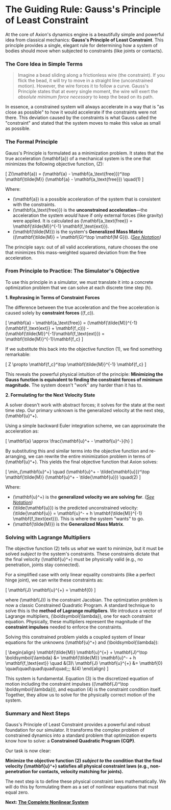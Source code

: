 # The Guiding Rule: Gauss's Principle of Least Constraint

At the core of Axion's dynamics engine is a beautifully simple and powerful idea from classical mechanics: **Gauss's Principle of Least Constraint**. This principle provides a single, elegant rule for determining how a system of bodies should move when subjected to constraints (like joints or contacts).

### The Core Idea in Simple Terms

> Imagine a bead sliding along a frictionless wire (the constraint). If you flick the bead, it will try to move in a straight line (unconstrained motion). However, the wire forces it to follow a curve. Gauss's Principle states that at every single moment, the wire will exert the *absolute minimum force necessary* to keep the bead on its path.

In essence, a constrained system will always accelerate in a way that is "as close as possible" to how it would accelerate if the constraints were not there. This deviation caused by the constraints is what Gauss called the "constraint" and stated that the system moves to make this value as small as possible.

### The Formal Principle

Gauss's Principle is formulated as a minimization problem. It states that the true acceleration \(\mathbf{a}\) of a mechanical system is the one that minimizes the following objective function, \(Z\):

\[
Z(\mathbf{a}) = (\mathbf{a} - \mathbf{a_\text{free}})^\top \mathbf{\tilde{M}} (\mathbf{a} - \mathbf{a_\text{free}}) \quad(1)
\]

Where:

* \(\mathbf{a}\) is a possible acceleration of the system that is consistent with the constraints.
* \(\mathbf{a_\text{free}}\) is the **unconstrained acceleration**—the acceleration the system *would* have if only external forces (like gravity) were applied. It is calculated as \(\mathbf{a_\text{free}} = \mathbf{\tilde{M}}^{-1} \mathbf{f_\text{ext}}\).
* \(\mathbf{\tilde{M}}\) is the system's **Generalized Mass Matrix** (\(\mathbf{\tilde{M}} = \mathbf{G}^\top \mathbf{M G}\)). *([See Notation](./notation.md#system-matrices-and-parameters))*

The principle says: out of all valid accelerations, nature chooses the one that minimizes this mass-weighted squared deviation from the free acceleration.

### From Principle to Practice: The Simulator's Objective

To use this principle in a simulator, we must translate it into a concrete optimization problem that we can solve at each discrete time step \(h\).

**1. Rephrasing in Terms of Constraint Forces**

The difference between the true acceleration and the free acceleration is caused solely by **constraint forces** (\(f_c\)).

\[
\mathbf{a} - \mathbf{a_\text{free}} = (\mathbf{\tilde{M}}^{-1}(\mathbf{f_\text{ext}} + \mathbf{f_c})) - (\mathbf{\tilde{M}}^{-1}\mathbf{f_\text{ext}}) = \mathbf{\tilde{M}}^{-1}\mathbf{f_c}
\]

If we substitute this back into the objective function (1), we find something remarkable:

\[
Z \propto \mathbf{f_c}^\top \mathbf{\tilde{M}}^{-1} \mathbf{f_c}
\]

This reveals the powerful physical intuition of the principle: **Minimizing the Gauss function is equivalent to finding the constraint forces of minimum magnitude.** The system doesn't "work" any harder than it has to.

**2. Formulating for the Next Velocity State**

A solver doesn't work with abstract forces; it solves for the state at the next time step. Our primary unknown is the generalized velocity at the next step, \(\mathbf{u}^+\).

Using a simple backward Euler integration scheme, we can approximate the acceleration as:

\[
    \mathbf{a} \approx \frac{\mathbf{u}^+ - \mathbf{u}^-}{h}
\]

By substituting this and similar terms into the objective function and re-arranging, we can rewrite the entire minimization problem in terms of \(\mathbf{u}^+\). This yields the final objective function that Axion solves:

\[
\min_{\mathbf{u}^+} \quad (\mathbf{u}^+ - \tilde{\mathbf{u}})^\top \mathbf{\tilde{M}} (\mathbf{u}^+ - \tilde{\mathbf{u}}) \quad(2)
\]

Where:

* \(\mathbf{u}^+\) is the **generalized velocity we are solving for**. *([See Notation](./notation.md#state-vectors-and-their-components))*
* \(\tilde{\mathbf{u}}\) is the predicted unconstrained velocity: \(\tilde{\mathbf{u}} = \mathbf{u}^- + h \mathbf{\tilde{M}}^{-1} \mathbf{f_\text{ext}}\). This is where the system "wants" to go.
* \(\mathbf{\tilde{M}}\) is the **Generalized Mass Matrix**.

### Solving with Lagrange Multipliers

The objective function (2) tells us *what* we want to minimize, but it must be solved *subject to* the system's constraints. These constraints dictate that the final velocity \(\mathbf{u}^+\) must be physically valid (e.g., no penetration, joints stay connected).

For a simplified case with only linear equality constraints (like a perfect hinge joint), we can write these constraints as:

\[
\mathbf{J} \mathbf{u}^{+} = \mathbf{0}
\]

where \(\mathbf{J}\) is the constraint Jacobian. The optimization problem is now a classic Constrained Quadratic Program. A standard technique to solve this is the **method of Lagrange multipliers**. We introduce a vector of Lagrange multipliers, \(\boldsymbol{\lambda}\), one for each constraint equation. Physically, these multipliers represent the magnitude of the **constraint impulses** needed to enforce the constraints.

Solving this constrained problem yields a coupled system of linear equations for the unknowns \(\mathbf{u}^+\) and \(\boldsymbol{\lambda}\):

\[
\begin{align}
\mathbf{\tilde{M}} \mathbf{u}^{+} + \mathbf{J}^\top \boldsymbol{\lambda} &= \mathbf{\tilde{M}} \mathbf{u}^- + h \mathbf{f_\text{ext}} \quad &(3)\\
\mathbf{J} \mathbf{u}^{+} &= \mathbf{0} \quad\quad\quad\quad\quad\;\;\; &(4)
\end{align}
\]

This system is fundamental. Equation (3) is the discretized equation of motion including the constraint impulses (\(\mathbf{J}^\top \boldsymbol{\lambda}\)), and equation (4) is the constraint condition itself. Together, they allow us to solve for the physically correct motion of the system.

### Summary and Next Steps

Gauss's Principle of Least Constraint provides a powerful and robust foundation for our simulator. It transforms the complex problem of constrained dynamics into a standard problem that optimization experts know how to solve: a **Constrained Quadratic Program (CQP)**.

Our task is now clear:

**Minimize the objective function (2) *subject to* the condition that the final velocity \(\mathbf{u}^+\) satisfies all physical constraint laws (e.g., non-penetration for contacts, velocity matching for joints).**

The next step is to define these physical constraint laws mathematically. We will do this by formulating them as a set of nonlinear equations that must equal zero.

**Next: [The Complete Nonlinear System](./non-linear-system.md)**